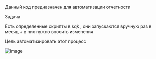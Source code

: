 Данный код предназначен для автоматизации отчетности

Задача

Есть определенные скрипты в sqk , они запускаются вручную раз в месяц + в них нужно вносить изменения 

Цель
автоматизировать этот процесс








![image](https://user-images.githubusercontent.com/82172176/235159040-e86d8d1d-437d-4845-afb9-fcd6f885100a.png)
